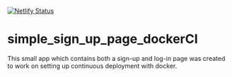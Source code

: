 [![Netlify Status](https://api.netlify.com/api/v1/badges/a348615b-1abd-4635-b409-06130833a5f9/deploy-status)](https://app.netlify.com/sites/guileless-gnome-c160f8/deploys)

# simple_sign_up_page_dockerCI
This small app which contains both a sign-up and log-in page was created to work on setting up continuous deployment with docker.
